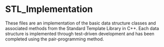 # STL_Implementation
These files are an implementation of the basic data structure classes and associated methods from the Standard Template Library in C++. Each data structure is implemented through test-driven development and has been completed using the pair-programming method.
